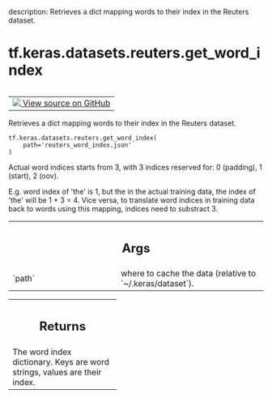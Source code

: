 description: Retrieves a dict mapping words to their index in the Reuters dataset.

<div itemscope itemtype="http://developers.google.com/ReferenceObject">
<meta itemprop="name" content="tf.keras.datasets.reuters.get_word_index" />
<meta itemprop="path" content="Stable" />
</div>

# tf.keras.datasets.reuters.get_word_index

<!-- Insert buttons and diff -->

<table class="tfo-notebook-buttons tfo-api nocontent" align="left">
<td>
  <a target="_blank" href="https://github.com/keras-team/keras/tree/v2.15.0/keras/datasets/reuters.py#L164-L191">
    <img src="https://www.tensorflow.org/images/GitHub-Mark-32px.png" />
    View source on GitHub
  </a>
</td>
</table>



Retrieves a dict mapping words to their index in the Reuters dataset.


<pre class="devsite-click-to-copy prettyprint lang-py tfo-signature-link">
<code>tf.keras.datasets.reuters.get_word_index(
    path=&#x27;reuters_word_index.json&#x27;
)
</code></pre>



<!-- Placeholder for "Used in" -->

Actual word indices starts from 3, with 3 indices reserved for:
0 (padding), 1 (start), 2 (oov).

E.g. word index of 'the' is 1, but the in the actual training data, the
index of 'the' will be 1 + 3 = 4. Vice versa, to translate word indices in
training data back to words using this mapping, indices need to substract 3.

<!-- Tabular view -->
 <table class="responsive fixed orange">
<colgroup><col width="214px"><col></colgroup>
<tr><th colspan="2"><h2 class="add-link">Args</h2></th></tr>

<tr>
<td>
`path`<a id="path"></a>
</td>
<td>
where to cache the data (relative to `~/.keras/dataset`).
</td>
</tr>
</table>



<!-- Tabular view -->
 <table class="responsive fixed orange">
<colgroup><col width="214px"><col></colgroup>
<tr><th colspan="2"><h2 class="add-link">Returns</h2></th></tr>
<tr class="alt">
<td colspan="2">
The word index dictionary. Keys are word strings, values are their
index.
</td>
</tr>

</table>


